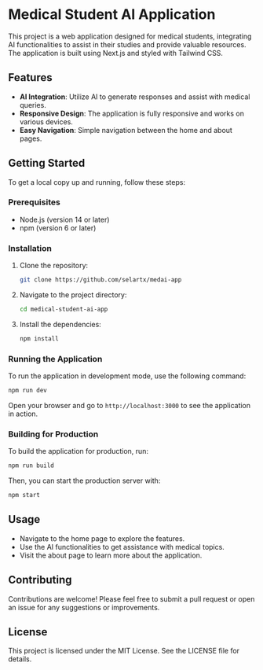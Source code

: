 # Medical Student AI Application

This project is a web application designed for medical students, integrating AI functionalities to assist in their studies and provide valuable resources. The application is built using Next.js and styled with Tailwind CSS.

## Features

- **AI Integration**: Utilize AI to generate responses and assist with medical queries.
- **Responsive Design**: The application is fully responsive and works on various devices.
- **Easy Navigation**: Simple navigation between the home and about pages.

## Getting Started

To get a local copy up and running, follow these steps:

### Prerequisites

- Node.js (version 14 or later)
- npm (version 6 or later)

### Installation

1. Clone the repository:
   ```bash
   git clone https://github.com/selartx/medai-app
   ```

2. Navigate to the project directory:
   ```bash
   cd medical-student-ai-app
   ```

3. Install the dependencies:
   ```bash
   npm install
   ```

### Running the Application

To run the application in development mode, use the following command:

```bash
npm run dev
```

Open your browser and go to `http://localhost:3000` to see the application in action.

### Building for Production

To build the application for production, run:

```bash
npm run build
```

Then, you can start the production server with:

```bash
npm start
```

## Usage

- Navigate to the home page to explore the features.
- Use the AI functionalities to get assistance with medical topics.
- Visit the about page to learn more about the application.

## Contributing

Contributions are welcome! Please feel free to submit a pull request or open an issue for any suggestions or improvements.

## License

This project is licensed under the MIT License. See the LICENSE file for details.
